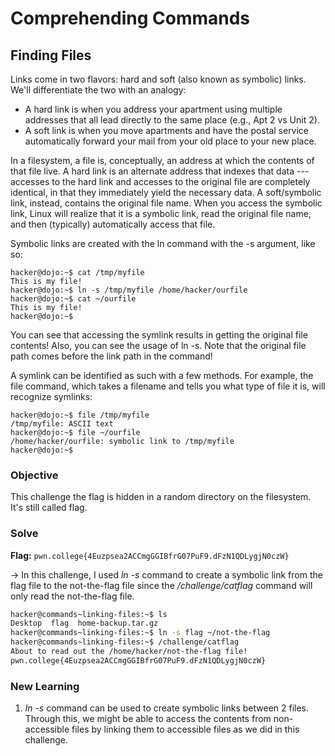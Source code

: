 # Comprehending Commands 

## Finding Files
Links come in two flavors: hard and soft (also known as symbolic) links. We'll differentiate the two with an analogy:

- A hard link is when you address your apartment using multiple addresses that all lead directly to the same place (e.g., Apt 2 vs Unit 2).
- A soft link is when you move apartments and have the postal service automatically forward your mail from your old place to your new place.

In a filesystem, a file is, conceptually, an address at which the contents of that file live. A hard link is an alternate address that indexes that data --- accesses to the hard link and accesses to the original file are completely identical, in that they immediately yield the necessary data. A soft/symbolic link, instead, contains the original file name. When you access the symbolic link, Linux will realize that it is a symbolic link, read the original file name, and then (typically) automatically access that file.

Symbolic links are created with the ln command with the -s argument, like so:

```
hacker@dojo:~$ cat /tmp/myfile
This is my file!
hacker@dojo:~$ ln -s /tmp/myfile /home/hacker/ourfile
hacker@dojo:~$ cat ~/ourfile
This is my file!
hacker@dojo:~$
```

You can see that accessing the symlink results in getting the original file contents! Also, you can see the usage of ln -s. Note that the original file path comes before the link path in the command!

A symlink can be identified as such with a few methods. For example, the file command, which takes a filename and tells you what type of file it is, will recognize symlinks:

```
hacker@dojo:~$ file /tmp/myfile
/tmp/myfile: ASCII text
hacker@dojo:~$ file ~/ourfile
/home/hacker/ourfile: symbolic link to /tmp/myfile
hacker@dojo:~$
```

### Objective
This challenge the flag is hidden in a random directory on the filesystem. It's still called flag.

### Solve
**Flag:** `pwn.college{4Euzpsea2ACCmgGGIBfrG07PuF9.dFzN1QDLygjN0czW}`

-> In this challenge, I used *ln -s* command to create a symbolic link from the flag file to the not-the-flag file since the */challenge/catflag* command will only read the not-the-flag file.    

```bash
hacker@commands~linking-files:~$ ls
Desktop  flag  home-backup.tar.gz
hacker@commands~linking-files:~$ ln -s flag ~/not-the-flag
hacker@commands~linking-files:~$ /challenge/catflag
About to read out the /home/hacker/not-the-flag file!
pwn.college{4Euzpsea2ACCmgGGIBfrG07PuF9.dFzN1QDLygjN0czW}
```

### New Learning
1. *ln -s* command can be used to create symbolic links between 2 files. Through this, we might be able to access the contents from non-accessible files by linking them to accessible files as we did in this challenge.
